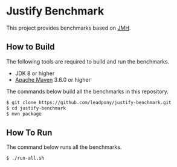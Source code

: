 # Justify Benchmark

This project provides benchmarks based on [JMH].

## How to Build

The following tools are required to build and run the benchmarks.

* JDK 8 or higher
* [Apache Maven] 3.6.0 or higher

The commands below build all the benchmarks in this repository.

```bash
$ git clone https://github.com/leadpony/justify-benchmark.git
$ cd justify-benchmark
$ mvn package
```

## How To Run

The command below runs all the benchmarks.

```bash
$ ./run-all.sh
```

[JMH]: https://openjdk.java.net/projects/code-tools/jmh/
[Apache Maven]: https://maven.apache.org/
